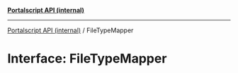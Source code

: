 [**Portalscript API (internal)**](../README.md)

***

[Portalscript API (internal)](../globals.md) / FileTypeMapper

# Interface: FileTypeMapper
